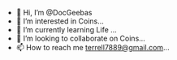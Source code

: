 - 👋 Hi, I’m @DocGeebas
- 👀 I’m interested in Coins...
- 🌱 I’m currently learning Life ...
- 💞️ I’m looking to collaborate on Coins...
- 📫 How to reach me terrell7889@gmail.com...

<!---
DocGeebas/DocGeebas is a ✨ special ✨ repository because its `README.md` (this file) appears on your GitHub profile.
You can click the Preview link to take a look at your changes.
--->
